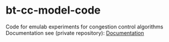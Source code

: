 # bt-cc-model-code
Code for emulab experiments for congestion control algorithms
Documentation see (private repository): [Documentation](https://github.com/cabart/bt-cc-model)
